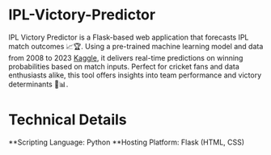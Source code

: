 # IPL-Victory-Predictor
IPL Victory Predictor is a Flask-based web application that forecasts IPL match outcomes 📈🏆. Using a pre-trained machine learning model and data from 2008 to 2023 [Kaggle](https://www.kaggle.com/datasets/patrickb1912/ipl-complete-dataset-20082020/data), it delivers real-time predictions on winning probabilities based on match inputs. Perfect for cricket fans and data enthusiasts alike, this tool offers insights into team performance and victory determinants 💪📊.

# Technical Details
**Scripting Language: Python
**Hosting Platform: Flask (HTML, CSS)
